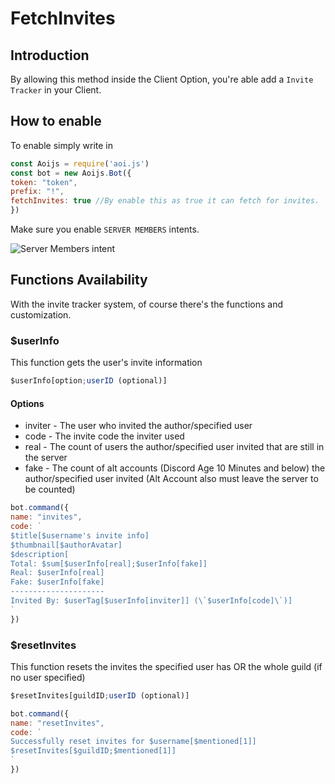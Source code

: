 # FetchInvites

## Introduction

By allowing this method inside the Client Option, you're able add a `Invite Tracker` in your Client.

## How to enable

To enable simply write in

```javascript
const Aoijs = require('aoi.js')
const bot = new Aoijs.Bot({
token: "token",
prefix: "!",
fetchInvites: true //By enable this as true it can fetch for invites.
})
```

Make sure you enable `SERVER MEMBERS` intents.

![Server Members intent](../../.gitbook/assets/image%20%2844%29.png)

## Functions Availability

With the invite tracker system, of course there's the functions and customization.

### $userInfo

This function gets the user's invite information

```javascript
$userInfo[option;userID (optional)]
```

#### Options

* inviter - The user who invited the author/specified user
* code - The invite code the inviter used
* real - The count of users the author/specified user invited that are still in the server
* fake - The count of alt accounts \(Discord Age 10 Minutes and below\) the author/specified user invited \(Alt Account also must leave the server to be counted\)

```javascript
bot.command({
name: "invites",
code: `
$title[$username's invite info]
$thumbnail[$authorAvatar]
$description[
Total: $sum[$userInfo[real];$userInfo[fake]]
Real: $userInfo[real]
Fake: $userInfo[fake]
---------------------
Invited By: $userTag[$userInfo[inviter]] (\`$userInfo[code]\`)]
`
})
```

### $resetInvites

This function resets the invites the specified user has OR the whole guild \(if no user specified\)

```javascript
$resetInvites[guildID;userID (optional)]
```

```javascript
bot.command({
name: "resetInvites",
code: `
Successfully reset invites for $username[$mentioned[1]]
$resetInvites[$guildID;$mentioned[1]]
`
})
```

